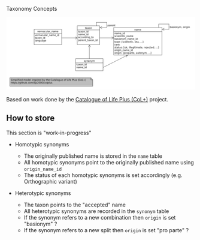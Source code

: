 Taxonomy Concepts

![diagram](taxonomy_concept_diagram.png "Taxonomy Concepts")

Based on work done by the [Catalogue of Life Plus (CoL+)]( https://github.com/Sp2000/colplus) project.

## How to store
This section is "work-in-progress"
 * Homotypic synonyms
   * The originally published name is stored in the `name` table
   * All homotypic synonyms point to the originally published name using `origin_name_id`
   * The status of each homotypic synonyms is set accordingly (e.g. Orthographic variant)
   
 * Heterotypic synonyms
   * The taxon points to the "accepted" name
   * All heterotypic synonyms are recorded in the `synonym` table
   * If the synonym refers to a new combination then `origin` is set "basionym" ?
   * If the synonym refers to a new split then `origin` is set "pro parte" ?
  
